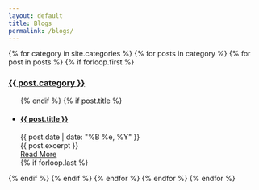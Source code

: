 ```yaml
---
layout: default
title: Blogs
permalink: /blogs/
---
```


<div>
{% for category in site.categories %}
  {% for posts in category %}
    {% for post in posts %}
	  {% if forloop.first %}
        <h3><a href="{{ site.baseurl }}/blogs/{{ post.category | downcase }}"> {{ post.category }} </a></h3> 
        <ul class="list-group">
      {% endif %}
	  {% if post.title %}
	      <li class="list-group-item">
            <h4> <a href="{{ site.baseurl }}{{ post.url }}">{{ post.title }}</a> </h4> 
            <div class="date"> {{ post.date | date: "%B %e, %Y" }} </div>
            <div class="entry"> {{ post.excerpt }} </div>
            <a href="{{ site.baseurl }}{{ post.url }}" class="read-more">Read More</a>
          </li>
	    {% if forloop.last %}
          </ul>
		{% endif %}
	  {% endif %}
    {% endfor %}
  {% endfor %}
{% endfor %}
</div>